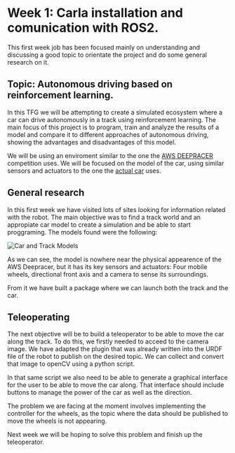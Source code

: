 # Week 1: Carla installation and comunication with ROS2.

This first week job has been focused mainly on understanding and discussing a good topic to orientate the project and do some general research on it.

## Topic: Autonomous driving based on reinforcement learning.

In this TFG we will be attempting to create a simulated ecosystem where a car can drive autonomously in a track using reinforcement learning. The main focus of this project is to program, train and analyze the results of a model and compare it to different approaches of autonomous driving, showing the advantages and disadvantages of this model. 

We will be using an enviroment similar to the one the [AWS DEEPRACER](https://aws.amazon.com/es/deepracer/) competition uses. We will be focused on the model of the car, using similar sensors and actuators to the one the [actual car](https://www.amazon.com/dp/B07JMHRKQG) uses. 

## General research

In this first week we have visited lots of sites looking for information related with the robot. The main objective was to find a track world and an appropiate car model to create a simulation and be able to start proggraming. The models found were the following:

![Car and Track Models](https://user-images.githubusercontent.com/78983070/200606631-ddd94abf-cb84-48a3-8e6e-ec10365f5201.png)

As we can see, the model is nowhere near the physical appearence of the AWS Deepracer, but it has its key sensors and actuators: Four mobile wheels, directional front axis and a camera to sense its surroundings.

From it we have built a package where we can launch both the track and the car.

## Teleoperating 

The next objective will be to build a teleoperator to be able to move the car along the track. To do this, we firstly needed to acceed to the camera image. We have adapted the plugin that was already written into the URDF file of the robot to publish on the desired topic. We can collect and convert that image to openCV using a python script. 

In that same script we also need to be able to generate a graphical interface for the user to be able to move the car along. That interface should include buttons to manage the power of the car as well as the direction.

The problem we are facing at the moment involves implementing the controller for the wheels, as the topic where the data should be published to move the wheels is not appearing. 

Next week we will be hoping to solve this problem and finish up the teleoperator.
